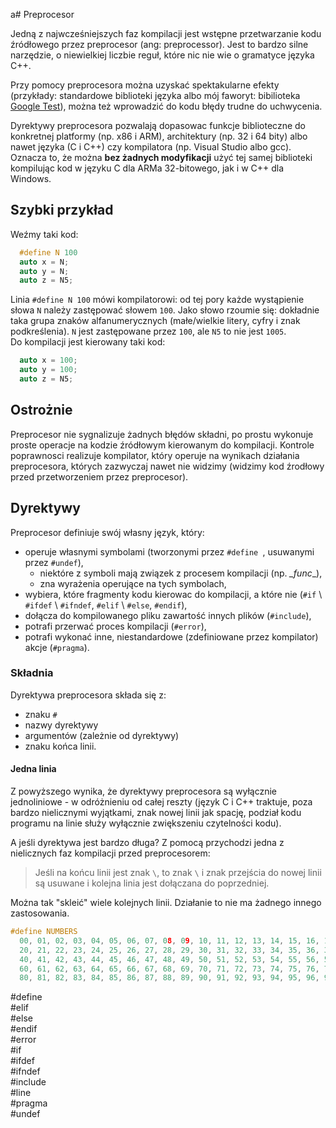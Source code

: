 a# Preprocesor

Jedną z najwcześniejszych faz kompilacji jest wstępne przetwarzanie kodu źródłowego przez preprocesor \(ang: preprocessor\). Jest to bardzo silne narzędzie, o niewielkiej liczbie reguł, które nic nie wie o gramatyce języka C++.

Przy pomocy preprocesora można uzyskać spektakularne efekty \(przykłady: standardowe biblioteki języka albo mój faworyt: bibilioteka [Google Test](https://github.com/google/googletest)\), można też wprowadzić do kodu błędy trudne do uchwycenia.

Dyrektywy preprocesora pozwalają dopasowac funkcje biblioteczne do konkretnej platformy \(np. x86 i ARM\), architektury \(np. 32 i 64 bity\) albo nawet języka \(C i C++\) czy kompilatora \(np. Visual Studio albo gcc\). Oznacza to, że można **bez żadnych modyfikacji** użyć tej samej biblioteki kompilując kod w języku C dla ARMa 32-bitowego, jak i w C++ dla Windows.

## Szybki przykład

Weźmy taki kod:

```C++
  #define N 100
  auto x = N;
  auto y = N;
  auto z = N5;
```
Linia ```#define N 100``` mówi kompilatorowi: od tej pory każde wystąpienie słowa ```N``` należy zastępować słowem ```100```. Jako słowo rzoumie się: dokładnie taka grupa znaków alfanumerycznych \(małe/wielkie litery, cyfry i znak podkreślenia\). ```N``` jest zastępowane przez ```100```, ale ```N5``` to nie jest ```1005```.  
Do kompilacji jest kierowany taki kod:
```C++
  auto x = 100;
  auto y = 100;
  auto z = N5;
```

## Ostrożnie

Preprocesor nie sygnalizuje żadnych błędów składni, po prostu wykonuje proste operacje na kodzie źródłowym kierowanym do kompilacji. Kontrole poprawnosci realizuje kompilator, który operuje na wynikach działania preprocesora, których zazwyczaj nawet nie widzimy \(widzimy kod źrodłowy przed przetworzeniem przez preprocesor\).

## Dyrektywy

Preprocesor definiuje swój własny język, który:

* operuje własnymi symbolami \(tworzonymi przez ```#define ```, usuwanymi przez ```#undef```\),
    * niektóre z symboli mają związek z procesem kompilacji \(np. _\_func__\),
    * zna wyrażenia operujące na tych symbolach,
* wybiera, które fragmenty kodu kierowac do kompilacji, a które nie \(```#if``` \ ```#ifdef``` \ ```#ifndef```, ```#elif``` \ ```#else```, ```#endif```\),
* dołącza do kompilowanego pliku zawartość innych plików \(```#include```\),
* potrafi przerwać proces kompilacji \(`#error`\),
* potrafi wykonać inne, niestandardowe (zdefiniowane przez kompilator) akcje \(`#pragma`\).

### Składnia

Dyrektywa preprocesora składa się z:  
* znaku `#`
* nazwy dyrektywy
* argumentów \(zależnie od dyrektywy\)
* znaku końca linii.

#### Jedna linia

Z powyższego wynika, że dyrektywy preprocesora są wyłącznie jednoliniowe - w odróżnieniu od całej reszty \(język C i C++ traktuje, poza bardzo nielicznymi wyjątkami, znak nowej linii jak spację, podział kodu programu na linie służy wyłącznie zwiększeniu czytelności kodu\).

A jeśli dyrektywa jest bardzo długa? Z pomocą przychodzi jedna z nielicznych faz kompilacji przed preprocesorem:  
> Jeśli na końcu linii jest znak `\`, to znak `\` i znak przejścia do nowej linii są usuwane i kolejna linia jest dołączana do poprzedniej.

Można tak "skleić" wiele kolejnych linii. Działanie to nie ma żadnego innego zastosowania.

```C++
#define NUMBERS                                                                    \
  00, 01, 02, 03, 04, 05, 06, 07, 08, 09, 10, 11, 12, 13, 14, 15, 16, 17, 18, 19,  \
  20, 21, 22, 23, 24, 25, 26, 27, 28, 29, 30, 31, 32, 33, 34, 35, 36, 37, 38, 39,  \
  40, 41, 42, 43, 44, 45, 46, 47, 48, 49, 50, 51, 52, 53, 54, 55, 56, 57, 58, 59,  \
  60, 61, 62, 63, 64, 65, 66, 67, 68, 69, 70, 71, 72, 73, 74, 75, 76, 77, 78, 79,  \
  80, 81, 82, 83, 84, 85, 86, 87, 88, 89, 90, 91, 92, 93, 94, 95, 96, 97, 98, 99
```










\#define  
\#elif  
\#else  
\#endif  
\#error  
\#if  
\#ifdef  
\#ifndef  
\#include  
\#line  
\#pragma  
\#undef  





 














